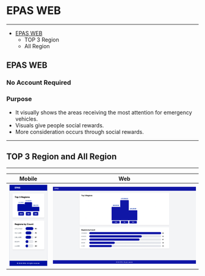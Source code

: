 # EPAS WEB

---

- [EPAS WEB](##EPAS-WEB)
  - TOP 3 Region
  - All Region

## EPAS WEB
### No Account Required
### Purpose
- It visually shows the areas receiving the most attention for emergency vehicles.
- Visuals give people social rewards.
- More consideration occurs through social rewards.
---

## TOP 3 Region and All Region

---
| Mobile                                                | Web                                                 |
|-------------------------------------------------------|-----------------------------------------------------|
| <img src="./public/img/top3Mobile.png" width = "200"> | <img src="./public/img/top3Web.png" width = "1000"> |
